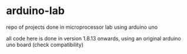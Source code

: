 # arduino-lab
repo of projects done in microprocessor lab using arduino uno

all code here is done in version 1.8.13 onwards, using an original arduino uno board (check compatibility)
